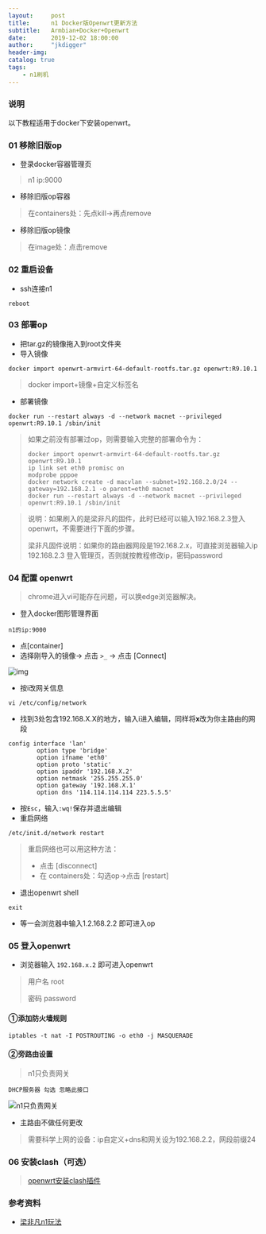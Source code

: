 ```yaml
---
layout:     post
title:      n1 Docker版Openwrt更新方法
subtitle:   Armbian+Docker+Openwrt
date:       2019-12-02 18:00:00
author:     "jkdigger"
header-img: 
catalog: true
tags:
    - n1刷机	
---
```


### 说明

以下教程适用于docker下安装openwrt。

### 01 移除旧版op

- 登录docker容器管理页

> n1 ip:9000

- 移除旧版op容器

> 在containers处：先点kill→再点remove

- 移除旧版op镜像

> 在image处：点击remove

### 02 重启设备

- ssh连接n1

```
reboot
```

### 03 部署op

- 把tar.gz的镜像拖入到root文件夹
- 导入镜像

```
docker import openwrt-armvirt-64-default-rootfs.tar.gz openwrt:R9.10.1
```

> docker import+镜像+自定义标签名

- 部署镜像

```
docker run --restart always -d --network macnet --privileged openwrt:R9.10.1 /sbin/init
```

> 如果之前没有部署过op，则需要输入完整的部署命令为：
>
> ```
> docker import openwrt-armvirt-64-default-rootfs.tar.gz openwrt:R9.10.1
> ip link set eth0 promisc on
> modprobe pppoe
> docker network create -d macvlan --subnet=192.168.2.0/24 --gateway=192.168.2.1 -o parent=eth0 macnet
> docker run --restart always -d --network macnet --privileged openwrt:R9.10.1 /sbin/init
> ```



> 说明：如果刷入的是梁非凡的固件，此时已经可以输入192.168.2.3登入openwrt，不需要进行下面的步骤。
>
> 梁非凡固件说明：如果你的路由器网段是192.168.2.x，可直接浏览器输入ip 192.168.2.3 登入管理页，否则就按教程修改ip，密码password

### 04 配置 openwrt

> chrome进入vi可能存在问题，可以换edge浏览器解决。

- 登入docker图形管理界面

```
n1的ip:9000
```

- 点[container]
- 选择刚导入的镜像→ 点击 `>_` → 点击 [Connect]

![img](https://raw.githubusercontent.com/jkdigger/picForBlog/master/images/20191126235631.png)

- 按i改网关信息

```
vi /etc/config/network
```

- 找到3处包含192.168.X.X的地方，输入i进入编辑，同样将**x**改为你主路由的网段

```
config interface 'lan'
        option type 'bridge'
        option ifname 'eth0'
        option proto 'static'
        option ipaddr '192.168.X.2'
        option netmask '255.255.255.0'
        option gateway '192.168.X.1'
        option dns '114.114.114.114 223.5.5.5'
```

- 按`Esc`，输入`:wq!`保存并退出编辑
- 重启网络

```
/etc/init.d/network restart
```

> 重启网络也可以用这种方法：
>
> - 点击 [disconnect]
> - 在 containers处：勾选op→点击 [restart]

- 退出openwrt shell

```
exit
```

- 等一会浏览器中输入1.2.168.2.2 即可进入op

### 05 登入openwrt

- 浏览器输入 `192.168.x.2` 即可进入openwrt

> 用户名 root
>
> 密码 password

#### ①添加防火墙规则

```
iptables -t nat -I POSTROUTING -o eth0 -j MASQUERADE
```

#### ②旁路由设置

> n1只负责网关

```
DHCP服务器 勾选 忽略此接口
```

![n1只负责网关](https://raw.githubusercontent.com/jkdigger/picForBlog/master/images/20191206200607.png)

- 主路由不做任何更改

> 需要科学上网的设备：ip自定义+dns和网关设为192.168.2.2，网段前缀24

### 06 安装clash（可选）

> [openwrt安装clash插件](http://jkdigger.me/2019/11/06/openwrt%E5%AE%89%E8%A3%85clash%E6%8F%92%E4%BB%B6/)

### 参考资料

-  [梁非凡n1玩法](https://github.com/real-pin1group/3000web/wiki/playerdev_n1) 

